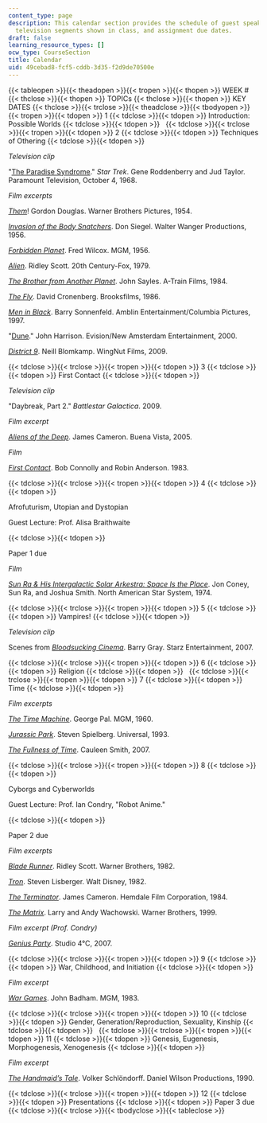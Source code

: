 ```yaml
---
content_type: page
description: This calendar section provides the schedule of guest speakers, film and
  television segments shown in class, and assignment due dates.
draft: false
learning_resource_types: []
ocw_type: CourseSection
title: Calendar
uid: 49cebad8-fcf5-cddb-3d35-f2d9de70500e
---
```

{{< tableopen >}}{{< theadopen >}}{{< tropen >}}{{< thopen >}}
WEEK #
{{< thclose >}}{{< thopen >}}
TOPICs
{{< thclose >}}{{< thopen >}}
KEY DATES
{{< thclose >}}{{< trclose >}}{{< theadclose >}}{{< tbodyopen >}}{{< tropen >}}{{< tdopen >}}
1
{{< tdclose >}}{{< tdopen >}}
Introduction: Possible Worlds
{{< tdclose >}}{{< tdopen >}}
 
{{< tdclose >}}{{< trclose >}}{{< tropen >}}{{< tdopen >}}
2
{{< tdclose >}}{{< tdopen >}}
Techniques of Othering
{{< tdclose >}}{{< tdopen >}}

*Television clip*

"[The Paradise Syndrome](http://www.imdb.com/title/tt0708475/)." *Star Trek*. Gene Roddenberry and Jud Taylor. Paramount Television, October 4, 1968.

*Film excerpts*

[*Them*](http://www.imdb.com/title/tt0047573/)! Gordon Douglas. Warner Brothers Pictures, 1954.

[*Invasion of the Body Snatchers*](http://www.imdb.com/title/tt0049366/). Don Siegel. Walter Wanger Productions, 1956.

[*Forbidden Planet*](http://www.imdb.com/title/tt0049223/). Fred Wilcox. MGM, 1956.

[*Alien*](http://www.imdb.com/title/tt0078748/). Ridley Scott. 20th Century-Fox, 1979.

[*The Brother from Another Planet*](http://www.imdb.com/title/tt0087004/). John Sayles. A-Train Films, 1984.

[*The Fly*](http://www.imdb.com/title/tt0091064/). David Cronenberg. Brooksfilms, 1986.

[*Men in Black*](http://www.imdb.com/title/tt0119654/). Barry Sonnenfeld. Amblin Entertainment/Columbia Pictures, 1997.

"[Dune](http://www.imdb.com/title/tt0142032/)." John Harrison. Evision/New Amsterdam Entertainment, 2000.

[*District 9*](http://www.imdb.com/title/tt1136608/). Neill Blomkamp. WingNut Films, 2009.

{{< tdclose >}}{{< trclose >}}{{< tropen >}}{{< tdopen >}}
3
{{< tdclose >}}{{< tdopen >}}
First Contact
{{< tdclose >}}{{< tdopen >}}

*Television clip*

"Daybreak, Part 2." *Battlestar Galactica*. 2009.

*Film excerpt*

[*Aliens of the Deep*](http://www.imdb.com/title/tt0417415/). James Cameron. Buena Vista, 2005.

*Film*

[*First Contact*](http://www.imdb.com/title/tt0085544/). Bob Connolly and Robin Anderson. 1983.

{{< tdclose >}}{{< trclose >}}{{< tropen >}}{{< tdopen >}}
4
{{< tdclose >}}{{< tdopen >}}

Afrofuturism, Utopian and Dystopian

Guest Lecture: Prof. Alisa Braithwaite

{{< tdclose >}}{{< tdopen >}}

Paper 1 due

*Film*

[*Sun Ra & His Intergalactic Solar Arkestra: Space Is the Place*](http://www.imdb.com/title/tt0072195/). Jon Coney, Sun Ra, and Joshua Smith. North American Star System, 1974.

{{< tdclose >}}{{< trclose >}}{{< tropen >}}{{< tdopen >}}
5
{{< tdclose >}}{{< tdopen >}}
Vampires!
{{< tdclose >}}{{< tdopen >}}

*Television clip*

Scenes from [*Bloodsucking Cinema*](http://www.imdb.com/title/tt1194569/). Barry Gray. Starz Entertainment, 2007.

{{< tdclose >}}{{< trclose >}}{{< tropen >}}{{< tdopen >}}
6
{{< tdclose >}}{{< tdopen >}}
Religion
{{< tdclose >}}{{< tdopen >}}
 
{{< tdclose >}}{{< trclose >}}{{< tropen >}}{{< tdopen >}}
7
{{< tdclose >}}{{< tdopen >}}
Time
{{< tdclose >}}{{< tdopen >}}

*Film excerpts*

[*The Time Machine*](http://www.imdb.com/title/tt0054387/). George Pal. MGM, 1960.

[*Jurassic Park*](http://www.imdb.com/title/tt0107290/). Steven Spielberg. Universal, 1993.

[*The Fullness of Time*](http://shadowstookshape.tumblr.com/post/63138726858/cauleen-smith-the-fullness-of-time-excerpt). Cauleen Smith, 2007.

{{< tdclose >}}{{< trclose >}}{{< tropen >}}{{< tdopen >}}
8
{{< tdclose >}}{{< tdopen >}}

Cyborgs and Cyberworlds

Guest Lecture: Prof. Ian Condry, "Robot Anime."

{{< tdclose >}}{{< tdopen >}}

Paper 2 due

*Film excerpts*

[*Blade Runner*](http://www.imdb.com/title/tt0083658/). Ridley Scott. Warner Brothers, 1982.

[*Tron*](http://www.imdb.com/title/tt0084827/). Steven Lisberger. Walt Disney, 1982.

[*The Terminator*](http://www.imdb.com/title/tt0088247/). James Cameron. Hemdale Film Corporation, 1984.

[*The Matrix*](http://www.imdb.com/title/tt0133093/). Larry and Andy Wachowski. Warner Brothers, 1999.

*Film excerpt (Prof. Condry)*

[*Genius Party*](http://www.imdb.com/title/tt0962762/). Studio 4°C, 2007.

{{< tdclose >}}{{< trclose >}}{{< tropen >}}{{< tdopen >}}
9
{{< tdclose >}}{{< tdopen >}}
War, Childhood, and Initiation
{{< tdclose >}}{{< tdopen >}}

*Film excerpt*

[*War Games*](http://www.imdb.com/title/tt0086567/). John Badham. MGM, 1983.

{{< tdclose >}}{{< trclose >}}{{< tropen >}}{{< tdopen >}}
10
{{< tdclose >}}{{< tdopen >}}
Gender, Generation/Reproduction, Sexuality, Kinship
{{< tdclose >}}{{< tdopen >}}
 
{{< tdclose >}}{{< trclose >}}{{< tropen >}}{{< tdopen >}}
11
{{< tdclose >}}{{< tdopen >}}
Genesis, Eugenesis, Morphogenesis, Xenogenesis
{{< tdclose >}}{{< tdopen >}}

*Film excerpt*

[*The Handmaid’s Tale*](http://www.imdb.com/title/tt0099731/). Volker Schlöndorff. Daniel Wilson Productions, 1990.

{{< tdclose >}}{{< trclose >}}{{< tropen >}}{{< tdopen >}}
12
{{< tdclose >}}{{< tdopen >}}
Presentations
{{< tdclose >}}{{< tdopen >}}
Paper 3 due
{{< tdclose >}}{{< trclose >}}{{< tbodyclose >}}{{< tableclose >}}